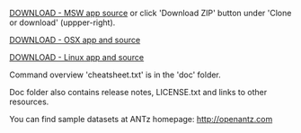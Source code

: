 <a href="https://github.com/openantz/antz/archive/master.zip">DOWNLOAD - MSW app source</a> or click 'Download ZIP' button under 'Clone or download' (uppper-right).

<a href="https://github.com/openantz/antz/archive/osx.zip">DOWNLOAD - OSX app and source</a>

<a href="https://github.com/openantz/antz/archive/linux.zip">DOWNLOAD - Linux app and source</a>

Command overview 'cheatsheet.txt' is in the 'doc' folder.

Doc folder also contains release notes, LICENSE.txt and links to other resources.

You can find sample datasets at ANTz homepage: <a href="http://openantz.com">http://openantz.com</a>
